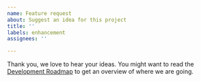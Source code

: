 ```yaml
---
name: Feature request
about: Suggest an idea for this project
title: ''
labels: enhancement
assignees: ''

---
```


Thank you, we love to hear your ideas. You might want to read the [Development Roadmap](#Development-Roadmap) to get an overview of where we are going.
